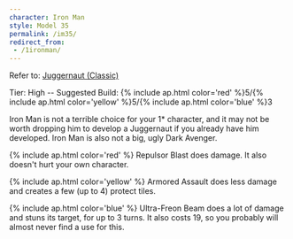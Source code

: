 ```yaml
---
character: Iron Man
style: Model 35
permalink: /im35/
redirect_from:
 - /1ironman/
---
```

Refer to: <a href="/juggs/">Juggernaut (Classic)</a>

Tier: High -- Suggested Build: {% include ap.html color='red' %}5/{% include ap.html color='yellow' %}5/{% include ap.html color='blue' %}3

Iron Man is not a terrible choice for your 1* character, and it may not be worth dropping him to develop a Juggernaut if you already have him developed. Iron Man is also not a big, ugly Dark Avenger.

{% include ap.html color='red' %} Repulsor Blast does damage. It also doesn't hurt your own character.

{% include ap.html color='yellow' %} Armored Assault does less damage and creates a few (up to 4) protect tiles.

{% include ap.html color='blue' %} Ultra-Freon Beam does a lot of damage and stuns its target, for up to 3 turns. It also costs 19, so you probably will almost never find a use for this.